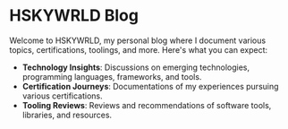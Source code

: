 # HSKYWRLD Blog

Welcome to HSKYWRLD, my personal blog where I document various topics, certifications, toolings, and more. Here's what you can expect:

- **Technology Insights**: Discussions on emerging technologies, programming languages, frameworks, and tools.
- **Certification Journeys**: Documentations of my experiences pursuing various certifications.
- **Tooling Reviews**: Reviews and recommendations of software tools, libraries, and resources.
